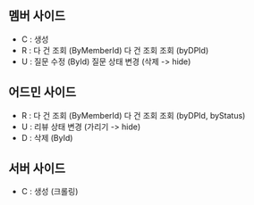 
## 멤버 사이드
- C : 생성
- R : 
	다 건 조회 (ByMemberId)
	다 건 조회 조회 (byDPId)
- U : 
	질문 수정 (ById)
	질문 상태 변경 (삭제 -> hide)

## 어드민 사이드
- R : 
	다 건 조회 (ByMemberId)
	다 건 조회 조회 (byDPId, byStatus)
- U : 리뷰 상태 변경 (가리기 -> hide)
- D : 삭제 (ById)

## 서버 사이드
- C : 생성 (크롤링)